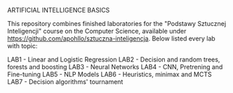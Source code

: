 ARTIFICIAL INTELLIGENCE BASICS

This repository combines finished laboratories for the "Podstawy Sztucznej Inteligencji" course on the Computer Science, available under https://github.com/apohllo/sztuczna-inteligencja. Below listed every lab with topic:

LAB1 - Linear and Logistic Regression
LAB2 - Decision and random trees, forests and boosting
LAB3 - Neural Networks
LAB4 - CNN, Pretrening and Fine-tuning
LAB5 - NLP Models
LAB6 - Heuristics, minimax and MCTS
LAB7 - Decision algorithms' tournament
